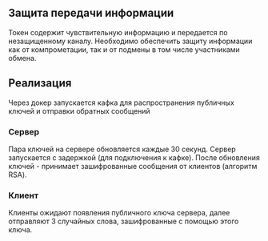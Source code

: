 ## Защита передачи информации

Токен содержит чувствительную информацию и передается по незащищенному каналу. Необходимо обеспечить
защиту информации как от компрометации, так и от подмены в том числе участниками обмена.

## Реализация
Через докер запускается кафка для распространения публичных ключей и отправки обратных сообщений

### Сервер
Пара ключей на сервере обновляется каждые 30 секунд. Сервер запускается с задержкой (для подключения к кафке).
После обновления ключей - принимает зашифрованные сообщения от клиентов (алгоритм RSA).

### Клиент
Клиенты ожидают появления публичного ключа сервера, далее отправляют 3 случайных слова, зашифрованные с помощью этого ключа.

